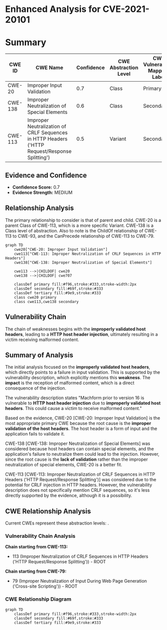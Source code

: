 # Enhanced Analysis for CVE-2021-20101

# Summary
| CWE ID | CWE Name | Confidence | CWE Abstraction Level | CWE Vulnerability Mapping Label | CWE-Vulnerability Mapping Notes |
|---|---|---|---|---|---|
| CWE-20 | Improper Input Validation | 0.7 | Class | Primary | Allowed |
| CWE-138 | Improper Neutralization of Special Elements | 0.6 | Class | Secondary | Discouraged |
| CWE-113 | Improper Neutralization of CRLF Sequences in HTTP Headers ('HTTP Request/Response Splitting') | 0.5 | Variant | Secondary | Allowed |

## Evidence and Confidence

*   **Confidence Score:** 0.7
*   **Evidence Strength:** MEDIUM

## Relationship Analysis
The primary relationship to consider is that of parent and child. CWE-20 is a parent Class of CWE-113, which is a more specific Variant. CWE-138 is a Class level of abstraction.
Also to note is the ChildOf relationship of CWE-113 to CWE-93, and the CanPrecede relationship of CWE-113 to CWE-79.

```mermaid
graph TD
    cwe20["CWE-20: Improper Input Validation"]
    cwe113["CWE-113: Improper Neutralization of CRLF Sequences in HTTP Headers"]
    cwe138["CWE-138: Improper Neutralization of Special Elements"]
    
    cwe113 -->|CHILDOF| cwe20
    cwe138 -->|CHILDOF| cwe707
    
    classDef primary fill:#f96,stroke:#333,stroke-width:2px
    classDef secondary fill:#69f,stroke:#333
    classDef tertiary fill:#9e9,stroke:#333
    class cwe20 primary
    class cwe113,cwe138 secondary
```

## Vulnerability Chain
The chain of weaknesses begins with the **improperly validated host headers**, leading to a **HTTP host header injection**, ultimately resulting in a victim receiving malformed content.

## Summary of Analysis
The initial analysis focused on the **improperly validated host headers**, which directly points to a failure in input validation. This is supported by the vulnerability description, which explicitly mentions this **weakness**. The **impact** is the reception of malformed content, which is a direct consequence of the injection.

The vulnerability description states "Machform prior to version 16 is vulnerable to **HTTP host header injection** due to **improperly validated host headers**. This could cause a victim to receive malformed content."

Based on the evidence, CWE-20 [CWE-20: Improper Input Validation] is the most appropriate primary CWE because the root cause is the **improper validation of the host headers**. The host header is a form of input and the application fails to validate it.

CWE-138 [CWE-138: Improper Neutralization of Special Elements] was considered because host headers can contain special elements, and the application's failure to neutralize them could lead to the injection. However, since the root cause is the **lack of validation** rather than the improper neutralization of special elements, CWE-20 is a better fit.

CWE-113 [CWE-113: Improper Neutralization of CRLF Sequences in HTTP Headers ('HTTP Request/Response Splitting')] was considered due to the potential for CRLF injection in HTTP headers. However, the vulnerability description does not specifically mention CRLF sequences, so it's less directly supported by the evidence, although it is a possibility.


## CWE Relationship Analysis

Current CWEs represent these abstraction levels: .


### Vulnerability Chain Analysis

**Chain starting from CWE-113:**
- 113 (Improper Neutralization of CRLF Sequences in HTTP Headers ('HTTP Request/Response Splitting')) - ROOT


**Chain starting from CWE-79:**
- 79 (Improper Neutralization of Input During Web Page Generation ('Cross-site Scripting')) - ROOT



### CWE Relationship Diagram

```mermaid
graph TD
    classDef primary fill:#f96,stroke:#333,stroke-width:2px
    classDef secondary fill:#69f,stroke:#333
    classDef tertiary fill:#9e9,stroke:#333
```